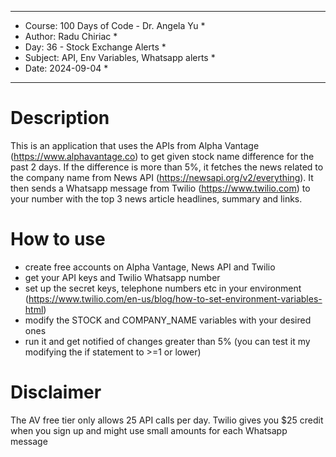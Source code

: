 
************************************************************
*    Course: 100 Days of Code - Dr. Angela Yu              *
*    Author: Radu Chiriac                                  *
*    Day: 36 - Stock Exchange Alerts                       *
*    Subject: API, Env Variables, Whatsapp alerts          *
*    Date: 2024-09-04                                      *
************************************************************


# Description
This is an application that uses the APIs from Alpha Vantage (https://www.alphavantage.co) to get given stock name difference for the past 2 days.
If the difference is more than 5%, it fetches the news related to the company name from News API (https://newsapi.org/v2/everything).
It then sends a Whatsapp message from Twilio (https://www.twilio.com) to your number with the top 3 news article headlines, summary and links.


# How to use
- create free accounts on Alpha Vantage, News API and Twilio
- get your API keys and Twilio Whatsapp number
- set up the secret keys, telephone numbers etc in your environment (https://www.twilio.com/en-us/blog/how-to-set-environment-variables-html)
- modify the STOCK and COMPANY_NAME variables with your desired ones
- run it and get notified of changes greater than 5% (you can test it my modifying the if statement to >=1 or lower)

# Disclaimer
The AV free tier only allows 25 API calls per day.
Twilio gives you $25 credit when you sign up and might use small amounts for each Whatsapp message